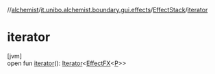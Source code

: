 //[alchemist](../../../index.md)/[it.unibo.alchemist.boundary.gui.effects](../index.md)/[EffectStack](index.md)/[iterator](iterator.md)

# iterator

[jvm]\
open fun [iterator](iterator.md)(): [Iterator](https://docs.oracle.com/javase/8/docs/api/java/util/Iterator.html)<[EffectFX](../-effect-f-x/index.md)<[P](../../it.unibo.alchemist.boundary.monitor/-f-x-step-monitor/index.md)>>
